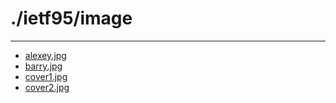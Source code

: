 # ./ietf95/image



---

- [alexey.jpg](alexey.jpg)
- [barry.jpg](barry.jpg)
- [cover1.jpg](cover1.jpg)
- [cover2.jpg](cover2.jpg)